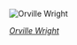 
![Orville Wright](https://upload.wikimedia.org/wikipedia/commons/thumb/a/af/Orville_Wright_1905-crop.jpg/300px-Orville_Wright_1905-crop.jpg)

*[Orville Wright](https://wikipedia.org/wiki/File:Orville_Wright_1905-crop.jpg)*
